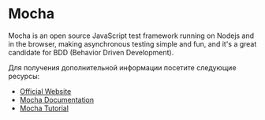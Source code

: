 # Mocha

Mocha is an open source JavaScript test framework running on Nodejs and in the browser, making asynchronous testing simple and fun, and it's a great candidate for BDD (Behavior Driven Development).

Для получения дополнительной информации посетите следующие ресурсы:

- [Official Website](https://www.npmjs.com/package/mocha)
- [Mocha Documentation](https://mochajs.org/)
- [Mocha Tutorial](https://youtube.com/playlist?list=PLgbtO1Bcz4C-vU0JLfDBsZGbSUdNX4mQ8)
